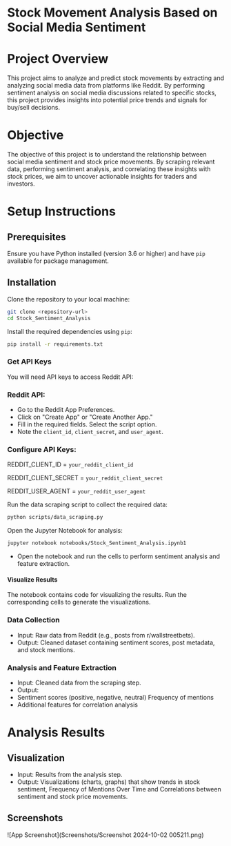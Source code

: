 
# Stock Movement Analysis Based on Social Media Sentiment

# Project Overview
This project aims to analyze and predict stock movements by extracting and analyzing social media data from platforms like Reddit. By performing sentiment analysis on social media discussions related to specific stocks, this project provides insights into potential price trends and signals for buy/sell decisions.
# Objective
The objective of this project is to understand the relationship between social media sentiment and stock price movements. By scraping relevant data, performing sentiment analysis, and correlating these insights with stock prices, we aim to uncover actionable insights for traders and investors.
# Setup Instructions



## Prerequisites
Ensure you have Python installed (version 3.6 or higher) and have `pip` available for package management.





## Installation

Clone the repository to your local machine:

```bash
git clone <repository-url>
cd Stock_Sentiment_Analysis
```
Install the required dependencies using `pip`:

```bash
pip install -r requirements.txt
```
 ### Get API Keys

 You will need API keys to access Reddit API:

 ### Reddit API:
- Go to the Reddit App Preferences.
- Click on "Create App" or "Create Another App."
- Fill in the required fields. Select the script option.
- Note the `client_id`, `client_secret`, and `user_agent`.

### Configure API Keys:

REDDIT_CLIENT_ID = `your_reddit_client_id`

REDDIT_CLIENT_SECRET = `your_reddit_client_secret`

REDDIT_USER_AGENT = `your_reddit_user_agent`

Run the data scraping script to collect the required data:
```bash
python scripts/data_scraping.py
```
Open the Jupyter Notebook for analysis:
```bash
jupyter notebook notebooks/Stock_Sentiment_Analysis.ipynb1
```
- Open the notebook and run the cells to perform sentiment analysis and feature extraction.

#### Visualize Results

The notebook contains code for visualizing the results. Run the corresponding cells to generate the visualizations.

### Data Collection
- Input: Raw data from Reddit (e.g., posts from r/wallstreetbets).
- Output: Cleaned dataset containing sentiment scores, post metadata, and stock mentions.

### Analysis and Feature Extraction
- Input: Cleaned data from the scraping step.
- Output:
- Sentiment scores (positive, negative, neutral)
Frequency of mentions
- Additional features for correlation analysis

# Analysis Results

## Visualization
- Input: Results from the analysis step.
- Output: Visualizations (charts, graphs) that show trends in stock sentiment, Frequency of Mentions Over Time and Correlations between sentiment and stock price movements.


## Screenshots

![App Screenshot](Screenshots/Screenshot 2024-10-02 005211.png)



